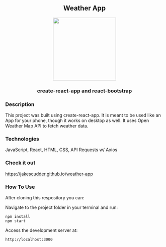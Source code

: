 <div align="center">

## Weather App
<img margin-left="auto" margin-right="auto" src="https://www.starfm.co.ke/wp-content/uploads/2019/12/new-history-forecast-bulk.png" height="200" width="200">
</img>

### create-react-app and react-bootstrap

</div>

### Description
This project was built using create-react-app.  It is meant to be used like an App for your phone, though it works on desktop as well.  It uses Open Weather Map API to fetch weather data.  

### Technologies
JavaScript, React, HTML, CSS, API Requests w/ Axios

### Check it out
https://jakescudder.github.io/weather-app

### How To Use
After cloning this respository you can:

Navigate to the project folder in your terminal and run:
```
npm install
npm start
```

Access the development server at:
```
http://localhost:3000
```
